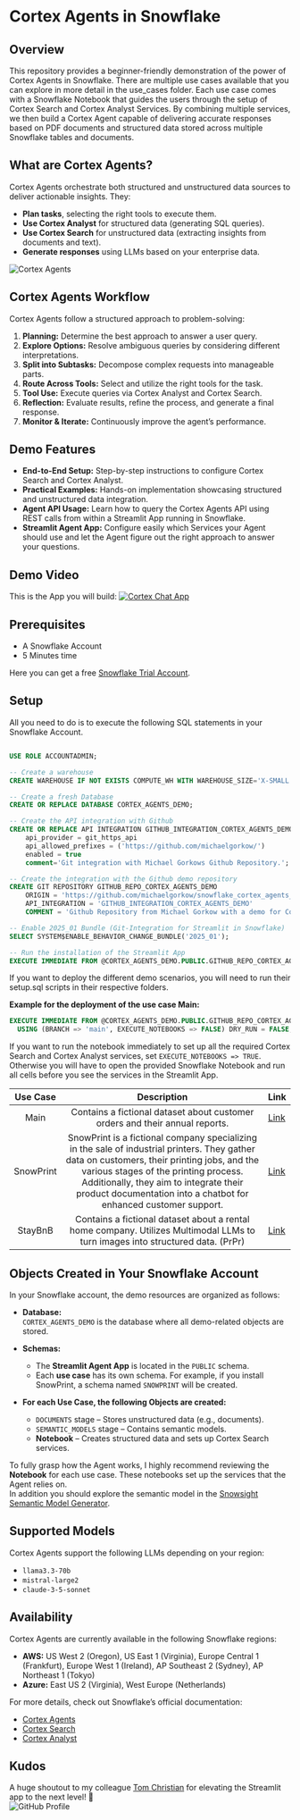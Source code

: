 # Cortex Agents in Snowflake

## Overview
This repository provides a beginner-friendly demonstration of the power of Cortex Agents in Snowflake. 
There are multiple use cases available that you can explore in more detail in the use_cases folder.
Each use case comes with a Snowflake Notebook that guides the users through the setup of Cortex Search and Cortex Analyst Services. 
By combining multiple services, we then build a Cortex Agent capable of delivering accurate responses based on PDF documents and structured data stored across multiple Snowflake tables and documents.

## What are Cortex Agents?
Cortex Agents orchestrate both structured and unstructured data sources to deliver actionable insights. They:
- **Plan tasks**, selecting the right tools to execute them.
- **Use Cortex Analyst** for structured data (generating SQL queries).
- **Use Cortex Search** for unstructured data (extracting insights from documents and text).
- **Generate responses** using LLMs based on your enterprise data.

![Cortex Agents](resources/cortex_agents.png)

## Cortex Agents Workflow
Cortex Agents follow a structured approach to problem-solving:
1. **Planning:** Determine the best approach to answer a user query.
2. **Explore Options:** Resolve ambiguous queries by considering different interpretations.
3. **Split into Subtasks:** Decompose complex requests into manageable parts.
4. **Route Across Tools:** Select and utilize the right tools for the task.
5. **Tool Use:** Execute queries via Cortex Analyst and Cortex Search.
6. **Reflection:** Evaluate results, refine the process, and generate a final response.
7. **Monitor & Iterate:** Continuously improve the agent’s performance.

## Demo Features
- **End-to-End Setup:** Step-by-step instructions to configure Cortex Search and Cortex Analyst.
- **Practical Examples:** Hands-on implementation showcasing structured and unstructured data integration.
- **Agent API Usage:** Learn how to query the Cortex Agents API using REST calls from within a Streamlit App running in Snowflake.
- **Streamlit Agent App:** Configure easily which Services your Agent should use and let the Agent figure out the right approach to answer your questions.

## Demo Video
This is the App you will build:
[![Cortex Chat App](resources/github_video_image.png)](https://www.youtube.com/watch?v=XwmynoLVUqw)

## Prerequisites
- A Snowflake Account
- 5 Minutes time  

Here you can get a free [Snowflake Trial Account](https://signup.snowflake.com/).

## Setup
All you need to do is to execute the following SQL statements in your Snowflake Account.  

```sql

USE ROLE ACCOUNTADMIN;

-- Create a warehouse
CREATE WAREHOUSE IF NOT EXISTS COMPUTE_WH WITH WAREHOUSE_SIZE='X-SMALL';

-- Create a fresh Database
CREATE OR REPLACE DATABASE CORTEX_AGENTS_DEMO;

-- Create the API integration with Github
CREATE OR REPLACE API INTEGRATION GITHUB_INTEGRATION_CORTEX_AGENTS_DEMO
    api_provider = git_https_api
    api_allowed_prefixes = ('https://github.com/michaelgorkow/')
    enabled = true
    comment='Git integration with Michael Gorkows Github Repository.';

-- Create the integration with the Github demo repository
CREATE GIT REPOSITORY GITHUB_REPO_CORTEX_AGENTS_DEMO
	ORIGIN = 'https://github.com/michaelgorkow/snowflake_cortex_agents_demo' 
	API_INTEGRATION = 'GITHUB_INTEGRATION_CORTEX_AGENTS_DEMO' 
	COMMENT = 'Github Repository from Michael Gorkow with a demo for Cortex Agents.';

-- Enable 2025_01 Bundle (Git-Integration for Streamlit in Snowflake)
SELECT SYSTEM$ENABLE_BEHAVIOR_CHANGE_BUNDLE('2025_01');

-- Run the installation of the Streamlit App
EXECUTE IMMEDIATE FROM @CORTEX_AGENTS_DEMO.PUBLIC.GITHUB_REPO_CORTEX_AGENTS_DEMO/branches/main/setup.sql;
```

If you want to deploy the different demo scenarios, you will need to run their setup.sql scripts in their respective folders.

**Example for the deployment of the use case Main:**
```sql
EXECUTE IMMEDIATE FROM @CORTEX_AGENTS_DEMO.PUBLIC.GITHUB_REPO_CORTEX_AGENTS_DEMO/branches/main/use_cases/main/_internal/setup.sql
  USING (BRANCH => 'main', EXECUTE_NOTEBOOKS => FALSE) DRY_RUN = FALSE;
```

If you want to run the notebook immediately to set up all the required Cortex Search and Cortex Analyst services, set `EXECUTE_NOTEBOOKS => TRUE`.  
Otherwise you will have to open the provided Snowflake Notebook and run all cells before you see the services in the Streamlit App.

| Use Case | Description | Link |
|:---:|:---:|---|
| Main | Contains a fictional dataset about customer orders and their annual reports. | [Link](https://github.com/michaelgorkow/snowflake_cortex_agents_demo/tree/main/use_cases/main) |
| SnowPrint | SnowPrint is a fictional company specializing in the sale of industrial printers. They gather data on customers, their printing jobs, and the various stages of the printing process. Additionally, they aim to integrate their product documentation into a chatbot for enhanced customer support. | [Link](https://github.com/michaelgorkow/snowflake_cortex_agents_demo/tree/main/use_cases/snowprint) |
| StayBnB | Contains a fictional dataset about a rental home company. Utilizes Multimodal LLMs to turn images into structured data. (PrPr) | [Link](https://github.com/michaelgorkow/snowflake_cortex_agents_demo/tree/main/use_cases/main) |

## Objects Created in Your Snowflake Account

In your Snowflake account, the demo resources are organized as follows:

- **Database:**  
  `CORTEX_AGENTS_DEMO` is the database where all demo-related objects are stored.

- **Schemas:**  
  - The **Streamlit Agent App** is located in the `PUBLIC` schema.  
  - Each **use case** has its own schema. For example, if you install SnowPrint, a schema named `SNOWPRINT` will be created.

- **For each Use Case, the following Objects are created:**  
  - `DOCUMENTS` stage – Stores unstructured data (e.g., documents).  
  - `SEMANTIC_MODELS` stage – Contains semantic models.  
  - **Notebook** – Creates structured data and sets up Cortex Search services.

To fully grasp how the Agent works, I highly recommend reviewing the **Notebook** for each use case. These notebooks set up the services that the Agent relies on.  
In addition you should explore the semantic model in the [Snowsight Semantic Model Generator](https://docs.snowflake.com/en/user-guide/snowflake-cortex/cortex-analyst/semantic-model-spec#create-a-semantic-model-using-the-model-generator).

## Supported Models
Cortex Agents support the following LLMs depending on your region:
- `llama3.3-70b`
- `mistral-large2`
- `claude-3-5-sonnet`

## Availability
Cortex Agents are currently available in the following Snowflake regions:
- **AWS:** US West 2 (Oregon), US East 1 (Virginia), Europe Central 1 (Frankfurt), Europe West 1 (Ireland), AP Southeast 2 (Sydney), AP Northeast 1 (Tokyo)
- **Azure:** East US 2 (Virginia), West Europe (Netherlands)

For more details, check out Snowflake’s official documentation:
- [Cortex Agents](https://docs.snowflake.com/en/user-guide/snowflake-cortex/cortex-agents)
- [Cortex Search](https://docs.snowflake.com/en/user-guide/snowflake-cortex/cortex-search/cortex-search-overview)
- [Cortex Analyst](https://docs.snowflake.com/user-guide/snowflake-cortex/cortex-analyst)

## Kudos  
A huge shoutout to my colleague [Tom Christian](https://github.com/sfc-gh-tchristian) for elevating the Streamlit app to the next level! 🚀   
![GitHub Profile](https://github.com/sfc-gh-tchristian.png?size=50)  
